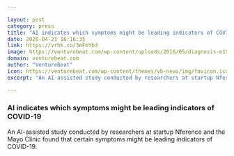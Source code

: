 ```yaml
---

layout: post
category: press
title: "AI indicates which symptoms might be leading indicators of COVID-19"
date: 2020-04-21 16:16:35
link: https://vrhk.co/3eFmYbd
image: https://venturebeat.com/wp-content/uploads/2016/05/diagnosis-e1585691897976.jpg?w=1200&strip=all
domain: venturebeat.com
author: "VentureBeat"
icon: https://venturebeat.com/wp-content/themes/vb-news/img/favicon.ico
excerpt: "An AI-assisted study conducted by researchers at startup Nference and the Mayo Clinic found that certain symptoms might be leading indicators of COVID-19."

---
```


### AI indicates which symptoms might be leading indicators of COVID-19

An AI-assisted study conducted by researchers at startup Nference and the Mayo Clinic found that certain symptoms might be leading indicators of COVID-19.